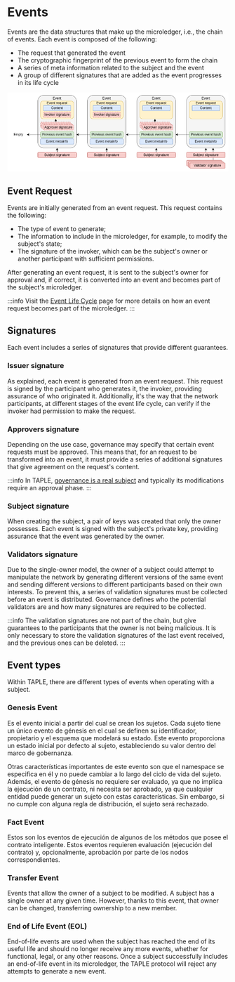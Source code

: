 # Events
Events are the data structures that make up the microledger, i.e., the chain of events. Each event is composed of the following:
- The request that generated the event
- The cryptographic fingerprint of the previous event to form the chain
- A series of meta information related to the subject and the event
- A group of different signatures that are added as the event progresses in its life cycle

![Microledger structure](../img/microledger-structure.png)

## Event Request
Events are initially generated from an event request. This request contains the following:
- The type of event to generate;
- The information to include in the microledger, for example, to modify the subject's state;
- The signature of the invoker, which can be the subject's owner or another participant with sufficient permissions.

After generating an event request, it is sent to the subject's owner for approval and, if correct, it is converted into an event and becomes part of the subject's microledger.

:::info
Visit the [Event Life Cycle](./event-life-cycle.md) page for more details on how an event request becomes part of the microledger.
:::

## Signatures
Each event includes a series of signatures that provide different guarantees.

### Issuer signature
As explained, each event is generated from an event request. This request is signed by the participant who generates it, the invoker, providing assurance of who originated it. Additionally, it's the way that the network participants, at different stages of the event life cycle, can verify if the invoker had permission to make the request.

### Approvers signature
Depending on the use case, governance may specify that certain event requests must be approved. This means that, for an request to be transformed into an event, it must provide a series of additional signatures that give agreement on the request's content.

:::info
In TAPLE, [governance is a real subject](./governance.md) and typically its modifications require an approval phase.
:::

### Subject signature 
When creating the subject, a pair of keys was created that only the owner possesses. Each event is signed with the subject's private key, providing assurance that the event was generated by the owner.

### Validators signature
Due to the single-owner model, the owner of a subject could attempt to manipulate the network by generating different versions of the same event and sending different versions to different participants based on their own interests. To prevent this, a series of validation signatures must be collected before an event is distributed. Governance defines who the potential validators are and how many signatures are required to be collected.

:::info
The validation signatures are not part of the chain, but give guarantees to the participants that the owner is not being malicious. It is only necessary to store the validation signatures of the last event received, and the previous ones can be deleted. 
::: 

## Event types
Within TAPLE, there are different types of events when operating with a subject.

### Genesis Event
Es el evento inicial a partir del cual se crean los sujetos. Cada sujeto tiene un único evento de génesis en el cual se definen su identificador, propietario y el esquema que modelará su estado. Este evento proporciona un estado inicial por defecto al sujeto, estableciendo su valor dentro del marco de gobernanza.

Otras características importantes de este evento son que el namespace se especifica en él y no puede cambiar a lo largo del ciclo de vida del sujeto. Además, el evento de génesis no requiere ser evaluado, ya que no implica la ejecución de un contrato, ni necesita ser aprobado, ya que cualquier entidad puede generar un sujeto con estas características. Sin embargo, si no cumple con alguna regla de distribución, el sujeto será rechazado.

### Fact Event
Estos son los eventos de ejecución de algunos de los métodos que posee el contrato inteligente. Estos eventos requieren evaluación (ejecución del contrato) y, opcionalmente, aprobación por parte de los nodos correspondientes.

### Transfer Event 
Events that allow the owner of a subject to be modified. A subject has a single owner at any given time. However, thanks to this event, that owner can be changed, transferring ownership to a new member.

### End of Life Event (EOL)
End-of-life events are used when the subject has reached the end of its useful life and should no longer receive any more events, whether for functional, legal, or any other reasons. Once a subject successfully includes an end-of-life event in its microledger, the TAPLE protocol will reject any attempts to generate a new event.